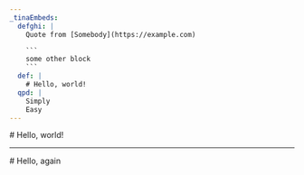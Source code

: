 ```yaml
---
_tinaEmbeds:
  defghi: |
    Quote from [Somebody](https://example.com)

    ```
    some other block
    ```
  def: |
    # Hello, world!
  qpd: |
    Simply
    Easy
---
```


<Quote quote="_tinaEmbeds.qpd" description="_tinaEmbeds.defghi">
  # Hello, world!
</Quote>

---

<Quote quote="Happy Milton" description="_tinaEmbeds.def">
  # Hello, again
</Quote>
